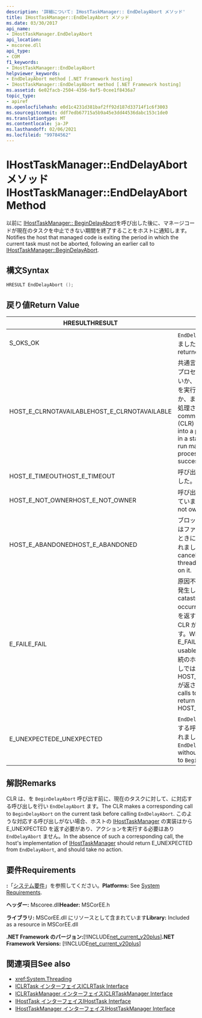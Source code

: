 ```yaml
---
description: '詳細について: IHostTaskManager:: EndDelayAbort メソッド'
title: IHostTaskManager::EndDelayAbort メソッド
ms.date: 03/30/2017
api_name:
- IHostTaskManager.EndDelayAbort
api_location:
- mscoree.dll
api_type:
- COM
f1_keywords:
- IHostTaskManager::EndDelayAbort
helpviewer_keywords:
- EndDelayAbort method [.NET Framework hosting]
- IHostTaskManager::EndDelayAbort method [.NET Framework hosting]
ms.assetid: 6e02facb-2504-4356-9af5-0cee1f8436a7
topic_type:
- apiref
ms.openlocfilehash: e0d1c4231d381baf2ff92d187d33714f1c6f3003
ms.sourcegitcommit: ddf7edb67715a5b9a45e3dd44536dabc153c1de0
ms.translationtype: MT
ms.contentlocale: ja-JP
ms.lasthandoff: 02/06/2021
ms.locfileid: "99784562"
---
```

# <a name="ihosttaskmanagerenddelayabort-method"></a><span data-ttu-id="d28a9-103">IHostTaskManager::EndDelayAbort メソッド</span><span class="sxs-lookup"><span data-stu-id="d28a9-103">IHostTaskManager::EndDelayAbort Method</span></span>

<span data-ttu-id="d28a9-104">以前に [IHostTaskManager:: BeginDelayAbort](ihosttaskmanager-begindelayabort-method.md)を呼び出した後に、マネージコードが現在のタスクを中止できない期間を終了することをホストに通知します。</span><span class="sxs-lookup"><span data-stu-id="d28a9-104">Notifies the host that managed code is exiting the period in which the current task must not be aborted, following an earlier call to [IHostTaskManager::BeginDelayAbort](ihosttaskmanager-begindelayabort-method.md).</span></span>  
  
## <a name="syntax"></a><span data-ttu-id="d28a9-105">構文</span><span class="sxs-lookup"><span data-stu-id="d28a9-105">Syntax</span></span>  
  
```cpp  
HRESULT EndDelayAbort ();  
```  
  
## <a name="return-value"></a><span data-ttu-id="d28a9-106">戻り値</span><span class="sxs-lookup"><span data-stu-id="d28a9-106">Return Value</span></span>  
  
|<span data-ttu-id="d28a9-107">HRESULT</span><span class="sxs-lookup"><span data-stu-id="d28a9-107">HRESULT</span></span>|<span data-ttu-id="d28a9-108">説明</span><span class="sxs-lookup"><span data-stu-id="d28a9-108">Description</span></span>|  
|-------------|-----------------|  
|<span data-ttu-id="d28a9-109">S_OK</span><span class="sxs-lookup"><span data-stu-id="d28a9-109">S_OK</span></span>|<span data-ttu-id="d28a9-110">`EndDelayAbort` 正常に返されました。</span><span class="sxs-lookup"><span data-stu-id="d28a9-110">`EndDelayAbort` returned successfully.</span></span>|  
|<span data-ttu-id="d28a9-111">HOST_E_CLRNOTAVAILABLE</span><span class="sxs-lookup"><span data-stu-id="d28a9-111">HOST_E_CLRNOTAVAILABLE</span></span>|<span data-ttu-id="d28a9-112">共通言語ランタイム (CLR) がプロセスに読み込まれていないか、CLR がマネージコードを実行できない状態であるか、または呼び出しが正常に処理されていません。</span><span class="sxs-lookup"><span data-stu-id="d28a9-112">The common language runtime (CLR) has not been loaded into a process, or the CLR is in a state in which it cannot run managed code or process the call successfully.</span></span>|  
|<span data-ttu-id="d28a9-113">HOST_E_TIMEOUT</span><span class="sxs-lookup"><span data-stu-id="d28a9-113">HOST_E_TIMEOUT</span></span>|<span data-ttu-id="d28a9-114">呼び出しがタイムアウトしました。</span><span class="sxs-lookup"><span data-stu-id="d28a9-114">The call timed out.</span></span>|  
|<span data-ttu-id="d28a9-115">HOST_E_NOT_OWNER</span><span class="sxs-lookup"><span data-stu-id="d28a9-115">HOST_E_NOT_OWNER</span></span>|<span data-ttu-id="d28a9-116">呼び出し元がロックを所有していません。</span><span class="sxs-lookup"><span data-stu-id="d28a9-116">The caller does not own the lock.</span></span>|  
|<span data-ttu-id="d28a9-117">HOST_E_ABANDONED</span><span class="sxs-lookup"><span data-stu-id="d28a9-117">HOST_E_ABANDONED</span></span>|<span data-ttu-id="d28a9-118">ブロックされたスレッドまたはファイバーが待機しているときに、イベントが取り消されました。</span><span class="sxs-lookup"><span data-stu-id="d28a9-118">An event was canceled while a blocked thread or fiber was waiting on it.</span></span>|  
|<span data-ttu-id="d28a9-119">E_FAIL</span><span class="sxs-lookup"><span data-stu-id="d28a9-119">E_FAIL</span></span>|<span data-ttu-id="d28a9-120">原因不明の致命的なエラーが発生しました。</span><span class="sxs-lookup"><span data-stu-id="d28a9-120">An unknown catastrophic failure occurred.</span></span> <span data-ttu-id="d28a9-121">メソッドが E_FAIL を返すと、そのプロセス内で CLR が使用できなくなります。</span><span class="sxs-lookup"><span data-stu-id="d28a9-121">When a method returns E_FAIL, the CLR is no longer usable within the process.</span></span> <span data-ttu-id="d28a9-122">後続のホストメソッドの呼び出しでは HOST_E_CLRNOTAVAILABLE が返されます。</span><span class="sxs-lookup"><span data-stu-id="d28a9-122">Subsequent calls to hosting methods return HOST_E_CLRNOTAVAILABLE.</span></span>|  
|<span data-ttu-id="d28a9-123">E_UNEXPECTED</span><span class="sxs-lookup"><span data-stu-id="d28a9-123">E_UNEXPECTED</span></span>|<span data-ttu-id="d28a9-124">`EndDelayAbort` は、への対応する呼び出しなしで呼び出されました `BeginDelayAbort` 。</span><span class="sxs-lookup"><span data-stu-id="d28a9-124">`EndDelayAbort` was called without a corresponding call to `BeginDelayAbort`.</span></span>|  
  
## <a name="remarks"></a><span data-ttu-id="d28a9-125">解説</span><span class="sxs-lookup"><span data-stu-id="d28a9-125">Remarks</span></span>  

 <span data-ttu-id="d28a9-126">CLR は、を `BeginDelayAbort` 呼び出す前に、現在のタスクに対して、に対応する呼び出しを行い `EndDelayAbort` ます。</span><span class="sxs-lookup"><span data-stu-id="d28a9-126">The CLR makes a corresponding call to `BeginDelayAbort` on the current task before calling `EndDelayAbort`.</span></span> <span data-ttu-id="d28a9-127">このような対応する呼び出しがない場合、ホストの [IHostTaskManager](ihosttaskmanager-interface.md) の実装はから E_UNEXPECTED を返す必要があり、アクションを実行する必要はあり `EndDelayAbort` ません。</span><span class="sxs-lookup"><span data-stu-id="d28a9-127">In the absence of such a corresponding call, the host's implementation of [IHostTaskManager](ihosttaskmanager-interface.md) should return E_UNEXPECTED from `EndDelayAbort`, and should take no action.</span></span>  
  
## <a name="requirements"></a><span data-ttu-id="d28a9-128">要件</span><span class="sxs-lookup"><span data-stu-id="d28a9-128">Requirements</span></span>  

 <span data-ttu-id="d28a9-129">**:**「[システム要件](../../get-started/system-requirements.md)」を参照してください。</span><span class="sxs-lookup"><span data-stu-id="d28a9-129">**Platforms:** See [System Requirements](../../get-started/system-requirements.md).</span></span>  
  
 <span data-ttu-id="d28a9-130">**ヘッダー:** Mscoree.dll</span><span class="sxs-lookup"><span data-stu-id="d28a9-130">**Header:** MSCorEE.h</span></span>  
  
 <span data-ttu-id="d28a9-131">**ライブラリ:** MSCorEE.dll にリソースとして含まれています</span><span class="sxs-lookup"><span data-stu-id="d28a9-131">**Library:** Included as a resource in MSCorEE.dll</span></span>  
  
 <span data-ttu-id="d28a9-132">**.NET Framework のバージョン:**[!INCLUDE[net_current_v20plus](../../../../includes/net-current-v20plus-md.md)]</span><span class="sxs-lookup"><span data-stu-id="d28a9-132">**.NET Framework Versions:** [!INCLUDE[net_current_v20plus](../../../../includes/net-current-v20plus-md.md)]</span></span>  
  
## <a name="see-also"></a><span data-ttu-id="d28a9-133">関連項目</span><span class="sxs-lookup"><span data-stu-id="d28a9-133">See also</span></span>

- <xref:System.Threading>
- [<span data-ttu-id="d28a9-134">ICLRTask インターフェイス</span><span class="sxs-lookup"><span data-stu-id="d28a9-134">ICLRTask Interface</span></span>](iclrtask-interface.md)
- [<span data-ttu-id="d28a9-135">ICLRTaskManager インターフェイス</span><span class="sxs-lookup"><span data-stu-id="d28a9-135">ICLRTaskManager Interface</span></span>](iclrtaskmanager-interface.md)
- [<span data-ttu-id="d28a9-136">IHostTask インターフェイス</span><span class="sxs-lookup"><span data-stu-id="d28a9-136">IHostTask Interface</span></span>](ihosttask-interface.md)
- [<span data-ttu-id="d28a9-137">IHostTaskManager インターフェイス</span><span class="sxs-lookup"><span data-stu-id="d28a9-137">IHostTaskManager Interface</span></span>](ihosttaskmanager-interface.md)
